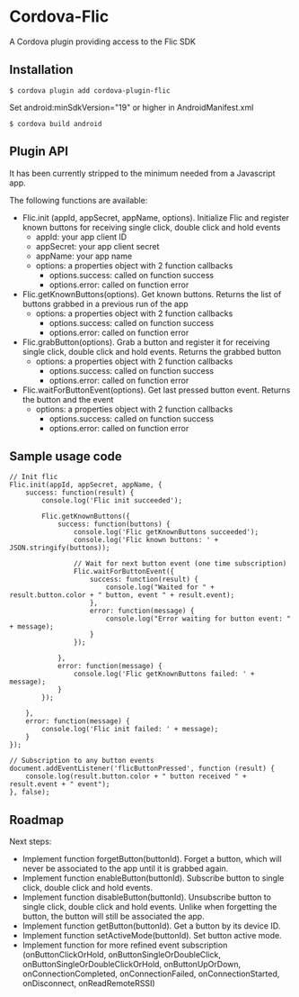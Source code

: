 # Cordova-Flic
A Cordova plugin providing access to the Flic SDK

## Installation
    $ cordova plugin add cordova-plugin-flic

Set android:minSdkVersion="19" or higher in AndroidManifest.xml

    $ cordova build android

## Plugin API
It has been currently stripped to the minimum needed from a Javascript app.

The following functions are available:

* Flic.init (appId, appSecret, appName, options). Initialize Flic and register known buttons for receiving single click, double click and hold events
  * appId: your app client ID
  * appSecret: your app client secret
  * appName: your app name
  * options: a properties object with 2 function callbacks
    * options.success: called on function success
    * options.error: called on function error
* Flic.getKnownButtons(options). Get known buttons. Returns the list of buttons grabbed in a previous run of the app
  * options: a properties object with 2 function callbacks
    * options.success: called on function success
    * options.error: called on function error
* Flic.grabButton(options). Grab a button and register it for receiving single click, double click and hold events. Returns the grabbed button
  * options: a properties object with 2 function callbacks
    * options.success: called on function success
    * options.error: called on function error
* Flic.waitForButtonEvent(options). Get last pressed button event. Returns the button and the event
  * options: a properties object with 2 function callbacks
    * options.success: called on function success
    * options.error: called on function error

## Sample usage code
    // Init flic
    Flic.init(appId, appSecret, appName, {
        success: function(result) {
            console.log('Flic init succeeded');

            Flic.getKnownButtons({
                success: function(buttons) {
                    console.log('Flic getKnownButtons succeeded');
                    console.log('Flic known buttons: ' + JSON.stringify(buttons));

                    // Wait for next button event (one time subscription)
                    Flic.waitForButtonEvent({
                        success: function(result) {
                            console.log("Waited for " + result.button.color + " button, event " + result.event);
                        },
                        error: function(message) {
                            console.log("Error waiting for button event: " + message);
                        }
                    });

                },
                error: function(message) {
                    console.log('Flic getKnownButtons failed: ' + message);
                }
            });

        },
        error: function(message) {
            console.log('Flic init failed: ' + message);
        }
    });

    // Subscription to any button events
    document.addEventListener('flicButtonPressed', function (result) {
        console.log(result.button.color + " button received " + result.event + " event");
    }, false);

## Roadmap
Next steps:

* Implement function forgetButton(buttonId). Forget a button, which will never be associated to the app until it is grabbed again.
* Implement function enableButton(buttonId). Subscribe button to single click, double click and hold events.
* Implement function disableButton(buttonId). Unsubscribe button to single click, double click and hold events. Unlike when forgetting the button, the button will still be associated the app.
* Implement function getButton(buttonId). Get a button by its device ID.
* Implement function setActiveMode(buttonId). Set button active mode.
* Implement function for more refined event subscription (onButtonClickOrHold, onButtonSingleOrDoubleClick, onButtonSingleOrDoubleClickOrHold, onButtonUpOrDown, onConnectionCompleted, onConnectionFailed, onConnectionStarted, onDisconnect, onReadRemoteRSSI)
